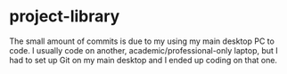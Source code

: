 # project-library

The small amount of commits is due to my using my main desktop PC to code. 
I usually code on another, academic/professional-only laptop, but I had to set up Git on my main desktop and I ended up coding on that one.
